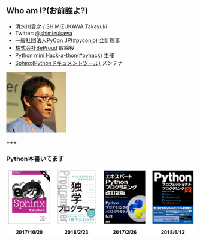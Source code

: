 ## Who am I?(お前誰よ?)

* 清水川貴之 / SHIMIZUKAWA Takayuki
* Twitter: [@shimizukawa](https://twitter.com/shimizukawa)
* [一般社団法人PyCon JP(#pyconjp)](https://www.pycon.jp/) 会計理事
* [株式会社BeProud](https://www.beproud.jp/) 取締役
* [Python mini Hack-a-thon(#pyhack)](https://pyhack.connpass.com/) 主催
* [Sphinx(Pythonドキュメントツール)](https://sphinx-doc.org/) メンテナ

![shimizukawa](assets/images/shimizukawa.jpg)

+++

### Python本書いてます

![書影](assets/images/shimizukawa-books.png)

